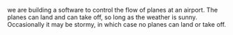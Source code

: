 we are building a software to control the flow of planes at an airport. The planes can land and can take off, so long as the weather is sunny. Occasionally it may be stormy, in which case no planes can land or take off.
